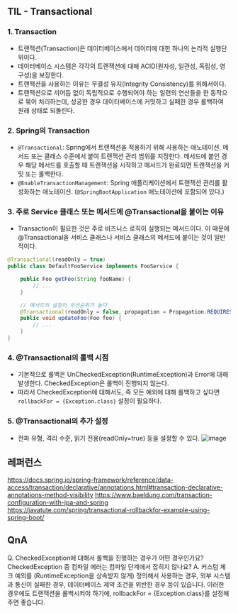 ## TIL - Transactional
### 1. Transaction
- 트랜잭션(Transaction)은 데이터베이스에서 데이터에 대한 하나의 논리적 실행단위이다.
- 데이터베이스 시스템은 각각의 트랜잭션에 대해 ACID(원자성, 일관성, 독립성, 영구성)을 보장한다.
- 트랜잭션을 사용하는 이유는 무결성 유지(Integrity Consistency)를 위해서이다.
- 트랜잭션으로 끼어듬 없이 독립적으로 수행되어야 하는 일련의 연산들을 한 동작으로 묶어 처리하는데, 성공한 경우 데이터베이스에 커밋하고 실패한 경우 롤백하여 원래 상태로 되돌린다.
### 2. Spring의 Transaction
- `@Transactional`: Spring에서 트랜잭션을 적용하기 위해 사용하는 애노테이션.
  메서드 또는 클래스 수준에서 붙여 트랜잭션 관리 범위를 지정한다. 메서드에 붙인 경우 해당 메서드를 호출할 때 트랜잭션을 시작하고 메서드가 완료되면 트랜잭션을 커밋 또는 롤백한다.
- `@EnableTransactionManagement`: Spring 애플리케이션에서 트랜잭션 관리를 활성화하는 애노테이션. (`@SpringBootApplication` 애노테이션에 포함되어 있다.)
### 3. 주로 Service 클래스 또는 메서드에 @Transactional을 붙이는 이유
- Transaction이 필요한 것은 주로 비즈니스 로직이 실행되는 메서드이다. 이 때문에 @Transactional을 서비스 클래스나 서비스 클래스의 메서드에 붙이는 것이 일반적이다.

```java
@Transactional(readOnly = true)
public class DefaultFooService implements FooService {

	public Foo getFoo(String fooName) {
		// ...
	}

	// 메서드의 설정이 우선순위가 높다
	@Transactional(readOnly = false, propagation = Propagation.REQUIRES_NEW)
	public void updateFoo(Foo foo) {
		// ...
	}
}
```

### 4. @Transactional의 롤백 시점
- 기본적으로 롤백은 UnCheckedException(RuntimeException)과 Error에 대해 발생한다. CheckedException은 롤백이 진행되지 않는다.
- 따라서 CheckedException에 대해서도, 즉 모든 예외에 대해 롤백하고 싶다면 `rollbackFor = {Exception.class}` 설정이 필요하다.

### 5. @Transactional의 추가 설정
- 전파 유형, 격리 수준, 읽기 전용(readOnly=true) 등을 설정할 수 있다.
![image](https://github.com/seohyun-lee/TIL/assets/32611398/5684788c-bb3d-4d57-a053-4fc318b5b186)


## 레퍼런스
https://docs.spring.io/spring-framework/reference/data-access/transaction/declarative/annotations.html#transaction-declarative-annotations-method-visibility
https://www.baeldung.com/transaction-configuration-with-jpa-and-spring
https://javatute.com/spring/transactional-rollbackfor-example-using-spring-boot/


## QnA
Q. CheckedException에 대해서 롤백을 진행하는 경우가 어떤 경우인가요? CheckedException 중 컴파일 에러는 컴파일 단계에서 잡히지 않나요?
A. 커스텀 체크 예외를 (RuntimeException을 상속받지 않게) 정의해서 사용하는 경우, 외부 시스템과 통신이 실패한 경우, 데이터베이스 제약 조건을 위반한 경우 등이 있습니다. 이러한 경우에도 트랜잭션을 롤백시켜야 하기에, rollbackFor = {Exception.class}를 설정해 주면 좋습니다.
